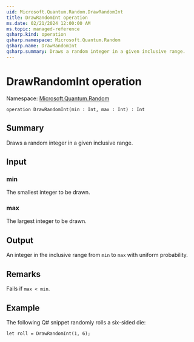 ```yaml
---
uid: Microsoft.Quantum.Random.DrawRandomInt
title: DrawRandomInt operation
ms.date: 02/21/2024 12:00:00 AM
ms.topic: managed-reference
qsharp.kind: operation
qsharp.namespace: Microsoft.Quantum.Random
qsharp.name: DrawRandomInt
qsharp.summary: Draws a random integer in a given inclusive range.
---
```


# DrawRandomInt operation

Namespace: [Microsoft.Quantum.Random](xref:Microsoft.Quantum.Random)

```qsharp
operation DrawRandomInt(min : Int, max : Int) : Int
```

## Summary
Draws a random integer in a given inclusive range.

## Input
### min
The smallest integer to be drawn.
### max
The largest integer to be drawn.

## Output
An integer in the inclusive range from `min` to `max` with uniform
probability.

## Remarks
Fails if `max < min`.

## Example
The following Q# snippet randomly rolls a six-sided die:
```qsharp
let roll = DrawRandomInt(1, 6);
```
